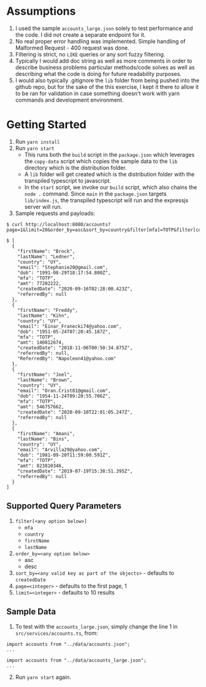 # Assumptions
1. I used the sample `accounts_large.json` solely to test performance and the code. I did not create a separate endpoint for it.
2. No real proper error handling was implemented. Simple handling of Malformed Request - 400 request was done.
3. Filtering is strict, no `LIKE` queries or any sort fuzzy filtering.
4. Typically I would add doc string as well as more comments in order to describe business problems particular methods/code solves as well as describing what the code is doing for future readability purposes.
5. I would also typically .gitignore the `lib` folder from being pushed into the github repo, but for the sake of the this exercise, I kept it there to allow it to be ran for validation in case something doesn't work with yarn commands and development environment.

# Getting Started
1. Run `yarn install`
2. Run `yarn start`
    - This runs both the `build` script in the `package.json` which leverages the `copy-data` script which copies the sample data to the `lib` directory which is the distribution folder.
    - A `lib` folder will get created which is the distribution folder with the transpiled typescript to javascript.
    - In the `start` script, we invoke our `build` script, which also chains the `node .` command. Since `main` in the `package.json` targets `lib/index.js`, the transpiled typescript will run and the expressjs server will run.
3. Sample requests and payloads:
```
$ curl http://localhost:8080/accounts?page=1&limit=20&order_by=asc&sort_by=country&filter[mfa]=TOTP&filter[country]=UY

$ [
  {
    "firstName": "Brock",
    "lastName": "Ledner",
    "country": "UY",
    "email": "Stephanie20@gmail.com",
    "dob": "1991-08-29T18:17:54.800Z",
    "mfa": "TOTP",
    "amt": 77202222,
    "createdDate": "2020-09-16T02:28:00.423Z",
    "referredBy": null
  },
  {
    "firstName": "Freddy",
    "lastName": "Kihn",
    "country": "UY",
    "email": "Einar_Franecki74@yahoo.com",
    "dob": "1951-05-24T07:20:45.187Z",
    "mfa": "TOTP",
    "amt": 140812674,
    "createdDate": "2018-11-06T00:50:34.875Z",
    "referredBy": null,
    "ReferredBy": "Napoleon41@yahoo.com"
  },
  {
    "firstName": "Joel",
    "lastName": "Brown",
    "country": "UY",
    "email": "Oran.Crist81@gmail.com",
    "dob": "1954-11-24T09:20:55.706Z",
    "mfa": "TOTP",
    "amt": 546757662,
    "createdDate": "2020-09-10T22:01:05.247Z",
    "referredBy": null
  },
  {
    "firstName": "Amani",
    "lastName": "Bins",
    "country": "UY",
    "email": "Arvilla29@yahoo.com",
    "dob": "1981-09-20T11:59:00.591Z",
    "mfa": "TOTP",
    "amt": 823810346,
    "createdDate": "2019-07-19T15:38:51.395Z",
    "referredBy": null
  }
]
```

## Supported Query Parameters
1. `filter[<any option below>]`
    - `mfa`
    - `country`
    - `firstName`
    - `lastName`
2. `order_by=<any option below>`
    - asc
    - desc
3. `sort_by=<any valid key as part of the objects>` - defaults to `createdDate`
4. `page=<integer>` - defaults to the first page, 1
5. `limit=<integer>` - defaults to 10 results

## Sample Data
1. To test with the `accounts_large.json`, simply change the line 1 in `src/services/accounts.ts`, from:
```
import accounts from "../data/accounts.json";
...
```
```
import accounts from "../data/accounts_large.json";
...
```
2. Run `yarn start` again.
